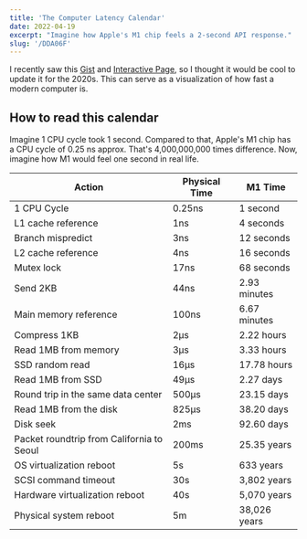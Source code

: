 ```yaml
---
title: 'The Computer Latency Calendar'
date: 2022-04-19
excerpt: "Imagine how Apple's M1 chip feels a 2-second API response."
slug: '/DDA06F'
---
```


I recently saw this [Gist](https://gist.github.com/hellerbarde/2843375) and [Interactive Page](https://colin-scott.github.io/personal_website/research/interactive_latency.html), so I thought it would be cool to update it for the 2020s. This can serve as a visualization of how fast a modern computer is.

## How to read this calendar

Imagine 1 CPU cycle took 1 second. Compared to that, Apple's M1 chip has a CPU cycle of 0.25 ns approx. That's 4,000,000,000 times difference. Now, imagine how M1 would feel one second in real life.

| Action                                    | Physical Time | M1 Time      |
| ----------------------------------------- | ------------- | ------------ |
| 1 CPU Cycle                               | 0.25ns        | 1 second     |
| L1 cache reference                        | 1ns           | 4 seconds    |
| Branch mispredict                         | 3ns           | 12 seconds   |
| L2 cache reference                        | 4ns           | 16 seconds   |
| Mutex lock                                | 17ns          | 68 seconds   |
| Send 2KB                                  | 44ns          | 2.93 minutes |
| Main memory reference                     | 100ns         | 6.67 minutes |
| Compress 1KB                              | 2μs           | 2.22 hours   |
| Read 1MB from memory                      | 3μs           | 3.33 hours   |
| SSD random read                           | 16μs          | 17.78 hours  |
| Read 1MB from SSD                         | 49μs          | 2.27 days    |
| Round trip in the same data center        | 500μs         | 23.15 days   |
| Read 1MB from the disk                    | 825μs         | 38.20 days   |
| Disk seek                                 | 2ms           | 92.60 days   |
| Packet roundtrip from California to Seoul | 200ms         | 25.35 years  |
| OS virtualization reboot                  | 5s            | 633 years    |
| SCSI command timeout                      | 30s           | 3,802 years  |
| Hardware virtualization reboot            | 40s           | 5,070 years  |
| Physical system reboot                    | 5m            | 38,026 years |
